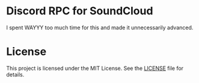 # Discord RPC for SoundCloud
I spent WAYYY too much time for this and made it unnecessarily advanced.

# License
This project is licensed under the MIT License. See the [LICENSE](#license) file for details.
